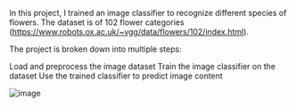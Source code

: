 In this project, I trained an image classifier to recognize different species of flowers. The dataset is of 102 flower categories (https://www.robots.ox.ac.uk/~vgg/data/flowers/102/index.html).

The project is broken down into multiple steps:

Load and preprocess the image dataset
Train the image classifier on the dataset
Use the trained classifier to predict image content

![image](https://github.com/manvirm/imageClassifierFlowerSpecies/assets/96282521/65086049-726a-43f8-b935-2d5769d829ab)
